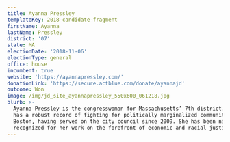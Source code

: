 ```yaml
---
title: Ayanna Pressley
templateKey: 2018-candidate-fragment
firstName: Ayanna
lastName: Pressley
district: '07'
state: MA
electionDate: '2018-11-06'
electionType: general
office: house
incumbent: true
website: 'https://ayannapressley.com/'
donationLink: 'https://secure.actblue.com/donate/ayannajd'
outcome: Won
image: /img/jd_site_ayannapressley_550x600_061218.jpg
blurb: >-
  Ayanna Pressley is the congresswoman for Massachusetts’ 7th district. Ayanna
  has a robust record of fighting for politically marginalized communities in
  Boston, having served on the city council since 2009. She has been nationally
  recognized for her work on the forefront of economic and racial justice.
---
```


